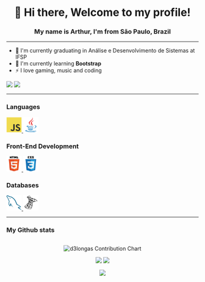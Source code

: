 <h1 align="center">👋 Hi there, Welcome to my profile!</h1>

<h3 align="center">My name is Arthur, I'm from São Paulo, Brazil</h3>
<hr>

<ul>
  <li> 📑 I'm currently graduating in Análise e Desenvolvimento de Sistemas at IFSP</li>
  <li> 🌱 I'm currently learning <strong>Bootstrap</strong> </li>
  <li> ⚡ I love gaming, music and coding</li>
</ul>

<div> 

  <a href = "mailto:arthur102001@gmail.com"><img src="https://img.shields.io/badge/-Gmail-%23333?style=for-the-badge&logo=gmail&logoColor=white" target="_blank"></a>
  <a href="https://www.linkedin.com/in/arthur102001/" target="_blank"><img src="https://img.shields.io/badge/-LinkedIn-%230077B5?style=for-the-badge&logo=linkedin&logoColor=white" target="_blank"></a> 
 
 <hr>
</div>

### Languages
<p>
  <a href="https://developer.mozilla.org/en-US/docs/Web/JavaScript" target="_blank">
    <img src="https://raw.githubusercontent.com/devicons/devicon/master/icons/javascript/javascript-original.svg" alt="javascript" width="40" height="40"/>
  </a>
  <a href="https://www.oracle.com/java/" target="_blank">
    <img src="https://raw.githubusercontent.com/devicons/devicon/master/icons/java/java-original.svg" alt="Java" width="40" height="40">
  </a>
</p>
  
### Front-End Development
  <a href="https://www.w3.org/html/" target="_blank">
    <img src="https://raw.githubusercontent.com/devicons/devicon/master/icons/html5/html5-original-wordmark.svg" alt="html5" width="40" height="40"/>
  </a>
  <a href="https://www.w3schools.com/css/" target="_blank">
    <img src="https://raw.githubusercontent.com/devicons/devicon/master/icons/css3/css3-original-wordmark.svg" alt="css3" width="40" height="40"/>
  </a>

### Databases
  <a href="https://www.mysql.com/" target="_blank">
    <img src="https://raw.githubusercontent.com/devicons/devicon/master/icons/mysql/mysql-original.svg" alt="MySQL" width="40" height="40">
  </a>
  <a href="https://www.microsoft.com/en-us/sql-server/" target="_blank">
    <img src="https://github.com/devicons/devicon/raw/master/icons/microsoftsqlserver/microsoftsqlserver-plain.svg" alt="SQLServer" width="40" height="40">
  </a>

</div>

<hr>

### My Github stats
## 
<div align="center">
  
  <p>
    <img height="180em" src="https://github-profile-summary-cards.vercel.app/api/cards/profile-details?username=d3longas&theme=dracula" alt="d3longas     Contribution Chart" />
  </p>
  
  <p>
    <img height="180em" src="https://github-readme-stats.vercel.app/api?username=d3longas&theme=dracula&show_icons=true&include_all_commits=true& hide_border=true" />
    <img height="180em" src="https://github-readme-stats.vercel.app/api/top-langs/?username=d3longas&theme=dracula&layout=compact&hide_border=true" />
  </p>
  <img src="https://raw.githubusercontent.com/d3longas/d3longas/output/github-contribution-grid-snake.svg">

</div>
